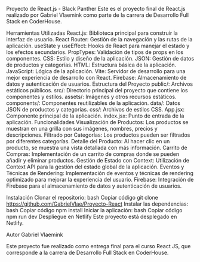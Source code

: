Proyecto de React.js - Black Panther
Este es el proyecto final de React.js realizado por Gabriel Vlaemink como parte de la carrera de Desarrollo Full Stack en CoderHouse.

Herramientas Utilizadas
React.js: Biblioteca principal para construir la interfaz de usuario.
React Router: Gestión de la navegación y las rutas de la aplicación.
useState y useEffect: Hooks de React para manejar el estado y los efectos secundarios.
PropTypes: Validación de tipos de props en los componentes.
CSS: Estilo y diseño de la aplicación.
JSON: Gestión de datos de productos y categorías.
HTML: Estructura básica de la aplicación.
JavaScript: Lógica de la aplicación.
Vite: Servidor de desarrollo para una mejor experiencia de desarrollo con React.
Firebase: Almacenamiento de datos y autenticación de usuarios.
Estructura del Proyecto
public/: Archivos estáticos públicos.
src/: Directorio principal del proyecto que contiene los componentes y estilos.
assets/: Imágenes y otros recursos estáticos.
components/: Componentes reutilizables de la aplicación.
data/: Datos JSON de productos y categorías.
css/: Archivos de estilos CSS.
App.jsx: Componente principal de la aplicación.
index.jsx: Punto de entrada de la aplicación.
Funcionalidades
Visualización de Productos: Los productos se muestran en una grilla con sus imágenes, nombres, precios y descripciones.
Filtrado por Categorías: Los productos pueden ser filtrados por diferentes categorías.
Detalle del Producto: Al hacer clic en un producto, se muestra una vista detallada con más información.
Carrito de Compras: Implementación de un carrito de compras donde se pueden añadir y eliminar productos.
Gestión de Estado con Context: Utilización de Context API para la gestión del estado global de la aplicación.
Eventos y Técnicas de Rendering: Implementación de eventos y técnicas de rendering optimizado para mejorar la experiencia del usuario.
Firebase: Integración de Firebase para el almacenamiento de datos y autenticación de usuarios.

Instalación
Clonar el repositorio:
bash
Copiar código
git clone https://github.com/GabrielVlae/Proyecto-React
Instalar las dependencias:
bash
Copiar código
npm install
Iniciar la aplicación:
bash
Copiar código
npm run dev
Despliegue en Netlify
Este proyecto está desplegado en Netlify.

Autor
Gabriel Vlaemink

Este proyecto fue realizado como entrega final para el curso React JS, que corresponde a la carrera de Desarrollo Full Stack en CoderHouse.

